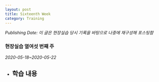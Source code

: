 ```yaml
---
layout: post
title: Sixteenth Week
category: Training
---
```

*Publishing Date:*
*이 글은 현장실습 당시 기록을 바탕으로 나중에 재구성해 포스팅함*

### 현장실습 열여섯 번째 주
*2020-05-18~2020-05-22*

- 학습 내용
  -
